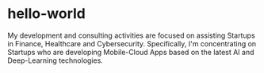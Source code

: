 # hello-world

My development and consulting activities are focused on assisting Startups in Finance, Healthcare and Cybersecurity. Specifically, I'm concentrating on Startups who are developing Mobile-Cloud Apps based on the latest AI and Deep-Learning technologies.
